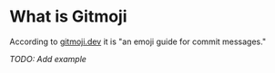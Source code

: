 # What is Gitmoji

According to [gitmoji.dev](gitmoji.dev) it is "an emoji guide for commit messages."

*TODO: Add example*